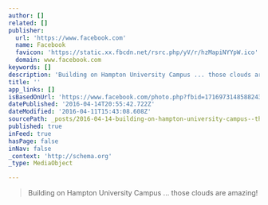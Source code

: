 ```yaml
---
author: []
related: []
publisher:
  url: 'https://www.facebook.com'
  name: Facebook
  favicon: 'https://static.xx.fbcdn.net/rsrc.php/yV/r/hzMapiNYYpW.ico'
  domain: www.facebook.com
keywords: []
description: 'Building on Hampton University Campus ... those clouds are amazing!'
title: ''
app_links: []
isBasedOnUrl: 'https://www.facebook.com/photo.php?fbid=1716973148588243&set=a.1414436198841941.1073741834.100008267229306&type=3'
datePublished: '2016-04-14T20:55:42.722Z'
dateModified: '2016-04-11T15:43:08.608Z'
sourcePath: _posts/2016-04-14-building-on-hampton-university-campus--those-clouds-are-a.md
published: true
inFeed: true
hasPage: false
inNav: false
_context: 'http://schema.org'
_type: MediaObject

---
```

> Building on Hampton University Campus ... those clouds are amazing!
